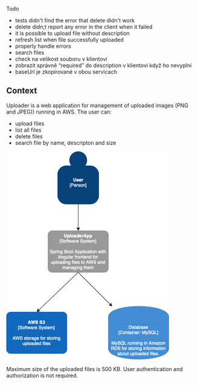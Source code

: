 Todo
- tests didn't find the error that delete didn't work
- delete didn;t report any error in the client when it failed
- it is possible to upload file without description
- refresh list when file successfully uploaded
- properly handle errors
- search files
- check na velikost souboru v klientovi
- zobrazit správně “required” do description v klientovi když ho nevyplní
- baseUrl je zkopírované v obou servicach

## Context
Uploader is a web application for management of uploaded images (PNG and JPEG)) running in AWS.
The user can:
- upload files
- list all files
- delete files
- search file by name, descripton and size
  
![Context Diagram](Uploader.png)

Maximum size of the uploaded files is 500 KB.
User authentication and authorization is not required.